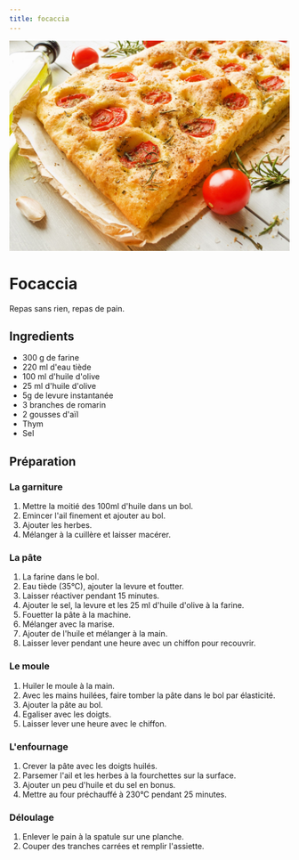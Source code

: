 ```yaml
---
title: focaccia
---
```


![focaccia](./focaccia.jpg)

# Focaccia

Repas sans rien, repas de pain.

## Ingredients

- 300 g de farine
- 220 ml d'eau tiède
- 100 ml d'huile d'olive
- 25 ml d'huile d'olive
- 5g de levure instantanée
- 3 branches de romarin
- 2 gousses d'aïl
- Thym
- Sel

## Préparation

### La garniture

1. Mettre la moitié des 100ml d'huile dans un bol.
2. Emincer l'ail finement et ajouter au bol.
3. Ajouter les herbes.
4. Mélanger à la cuillère et laisser macérer.

### La pâte

1. La farine dans le bol.
2. Eau tiède (35°C), ajouter la levure et foutter.
3. Laisser réactiver pendant 15 minutes.
4. Ajouter le sel, la levure et les 25 ml d'huile d'olive à la farine.
5. Fouetter la pâte à la machine.
6. Mélanger avec la marise.
7. Ajouter de l'huile et mélanger à la main.
8. Laisser lever pendant une heure avec un chiffon pour recouvrir.

### Le moule

1. Huiler le moule à la main.
2. Avec les mains huilées, faire tomber la pâte dans le bol par élasticité.
3. Ajouter la pâte au bol.
4. Egaliser avec les doigts.
5. Laisser lever une heure avec le chiffon.

### L'enfournage

1. Crever la pâte avec les doigts huilés.
2. Parsemer l'ail et les herbes à la fourchettes sur la surface.
3. Ajouter un peu d'huile et du sel en bonus.
4. Mettre au four préchauffé à 230°C pendant 25 minutes.

### Déloulage

1. Enlever le pain à la spatule sur une planche.
2. Couper des tranches carrées et remplir l'assiette.
